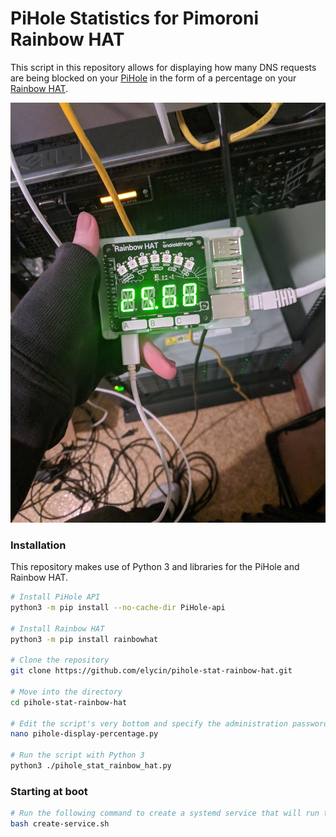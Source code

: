 # PiHole Statistics for Pimoroni Rainbow HAT
This script in this repository allows for displaying how many DNS requests are being blocked on your [PiHole](https://pi-hole.net/) in the form of a percentage on your [Rainbow HAT](https://shop.pimoroni.com/products/rainbow-hat-for-android-things).

![](example.jpg)

### Installation
This repository makes use of Python 3 and libraries for the PiHole and Rainbow HAT.
```bash
# Install PiHole API
python3 -m pip install --no-cache-dir PiHole-api

# Install Rainbow HAT
python3 -m pip install rainbowhat

# Clone the repository
git clone https://github.com/elycin/pihole-stat-rainbow-hat.git

# Move into the directory
cd pihole-stat-rainbow-hat

# Edit the script's very bottom and specify the administration password.
nano pihole-display-percentage.py

# Run the script with Python 3
python3 ./pihole_stat_rainbow_hat.py
```

### Starting at boot
```bash
# Run the following command to create a systemd service that will run the script at boot time.
bash create-service.sh
```
